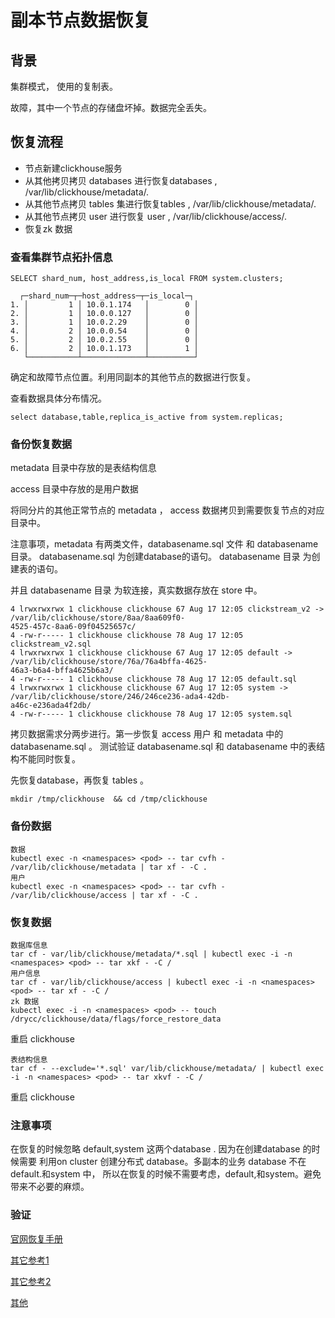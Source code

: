 # 副本节点数据恢复

## 背景

集群模式， 使用的复制表。

故障，其中一个节点的存储盘坏掉。数据完全丢失。

## 恢复流程

- 节点新建clickhouse服务
- 从其他拷贝拷贝 databases 进行恢复databases ,  /var/lib/clickhouse/metadata/.
- 从其他节点拷贝 tables 集进行恢复tables ,  /var/lib/clickhouse/metadata/.
- 从其他节点拷贝 user 进行恢复 user ,  /var/lib/clickhouse/access/.
- 恢复zk 数据 

### 查看集群节点拓扑信息
```
SELECT shard_num, host_address,is_local FROM system.clusters;

  ┌─shard_num─┬─host_address─┬─is_local─┐
1. │         1 │ 10.0.1.174   │        0 │
2. │         1 │ 10.0.0.127   │        0 │
3. │         1 │ 10.0.2.29    │        0 │
4. │         2 │ 10.0.0.54    │        0 │
5. │         2 │ 10.0.2.55    │        0 │
6. │         2 │ 10.0.1.173   │        1 │
   └───────────┴──────────────┴──────────┘
```

确定和故障节点位置。利用同副本的其他节点的数据进行恢复。

查看数据具体分布情况。
```
select database,table,replica_is_active from system.replicas;
```

### 备份恢复数据

metadata 目录中存放的是表结构信息

access 目录中存放的是用户数据

将同分片的其他正常节点的 metadata ， access 数据拷贝到需要恢复节点的对应目录中。

注意事项，metadata 有两类文件，databasename.sql 文件 和 databasename 目录。 databasename.sql 为创建database的语句。  databasename 目录 为创建表的语句。

并且 databasename 目录 为软连接，真实数据存放在 store 中。
```
4 lrwxrwxrwx 1 clickhouse clickhouse 67 Aug 17 12:05 clickstream_v2 -> /var/lib/clickhouse/store/8aa/8aa609f0-
4525-457c-8aa6-09f04525657c/
4 -rw-r----- 1 clickhouse clickhouse 78 Aug 17 12:05 clickstream_v2.sql
4 lrwxrwxrwx 1 clickhouse clickhouse 67 Aug 17 12:05 default -> /var/lib/clickhouse/store/76a/76a4bffa-4625-
46a3-b6a4-bffa4625b6a3/
4 -rw-r----- 1 clickhouse clickhouse 78 Aug 17 12:05 default.sql
4 lrwxrwxrwx 1 clickhouse clickhouse 67 Aug 17 12:05 system -> /var/lib/clickhouse/store/246/246ce236-ada4-42db-
a46c-e236ada4f2db/
4 -rw-r----- 1 clickhouse clickhouse 78 Aug 17 12:05 system.sql
```
拷贝数据需求分两步进行。第一步恢复 access 用户 和 metadata 中的 databasename.sql 。 测试验证 databasename.sql  和 databasename 中的表结构不能同时恢复。

先恢复database，再恢复 tables 。  

```
mkdir /tmp/clickhouse  && cd /tmp/clickhouse
```

### 备份数据 
```
数据
kubectl exec -n <namespaces> <pod> -- tar cvfh - /var/lib/clickhouse/metadata | tar xf - -C .
用户
kubectl exec -n <namespaces> <pod> -- tar cvfh - /var/lib/clickhouse/access | tar xf - -C .
```


### 恢复数据
```
数据库信息
tar cf - var/lib/clickhouse/metadata/*.sql | kubectl exec -i -n <namespaces> <pod> -- tar xkf - -C /
用户信息
tar cf - var/lib/clickhouse/access | kubectl exec -i -n <namespaces> <pod> -- tar xf - -C /
zk 数据 
kubectl exec -i -n <namespaces> <pod> -- touch /drycc/clickhouse/data/flags/force_restore_data
```
重启 clickhouse

```
表结构信息
tar cf - --exclude='*.sql' var/lib/clickhouse/metadata/ | kubectl exec -i -n <namespaces> <pod> -- tar xkvf - -C /
```
重启 clickhouse


### 注意事项
 在恢复的时候忽略 default,system 这两个database . 因为在创建database 的时候需要 利用on cluster 创建分布式 database。多副本的业务 database 不在default.和system 中， 所以在恢复的时候不需要考虑，default,和system。避免带来不必要的麻烦。

### 验证

[官网恢复手册](https://clickhouse.com/docs/en/engines/table-engines/mergetree-family/replication#recovery-after-complete-data-loss)

[其它参考1](https://kb.altinity.com/altinity-kb-setup-and-maintenance/recovery-after-complete-data-loss/)

[其它参考2](https://medium.com/@dimakorp/data-rescue-how-we-recovered-clickhouse-after-one-of-three-nodes-failed-f3b81ec65c5)

[其他](https://zhuanlan.zhihu.com/p/702755018)